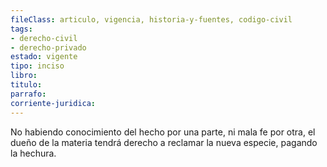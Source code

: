 ```yaml
---
fileClass: articulo, vigencia, historia-y-fuentes, codigo-civil
tags:
- derecho-civil
- derecho-privado
estado: vigente
tipo: inciso
libro:
titulo:
parrafo:
corriente-juridica:
---
```

No habiendo conocimiento del hecho por una parte, ni mala fe por otra, el dueño de la materia tendrá derecho a reclamar la nueva especie, pagando la hechura.